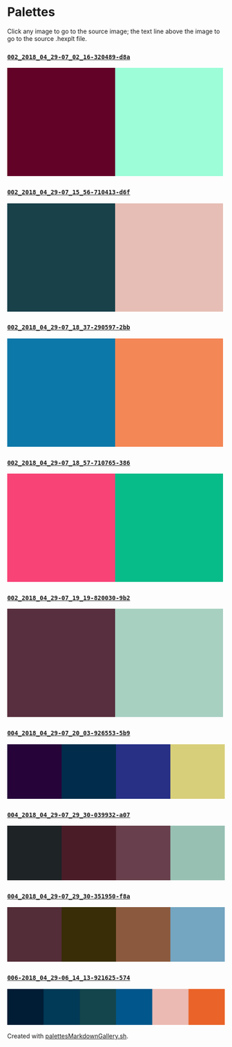 # Palettes

Click any image to go to the source image; the text line above the image to go to the source .hexplt file.

### [`002_2018_04_29-07_02_16-320489-d8a`](002_2018_04_29-07_02_16-320489-d8a.hexplt)

[ ![002_2018_04_29-07_02_16-320489-d8a.png](002_2018_04_29-07_02_16-320489-d8a.png) ](002_2018_04_29-07_02_16-320489-d8a.png)

### [`002_2018_04_29-07_15_56-710413-d6f`](002_2018_04_29-07_15_56-710413-d6f.hexplt)

[ ![002_2018_04_29-07_15_56-710413-d6f.png](002_2018_04_29-07_15_56-710413-d6f.png) ](002_2018_04_29-07_15_56-710413-d6f.png)

### [`002_2018_04_29-07_18_37-290597-2bb`](002_2018_04_29-07_18_37-290597-2bb.hexplt)

[ ![002_2018_04_29-07_18_37-290597-2bb.png](002_2018_04_29-07_18_37-290597-2bb.png) ](002_2018_04_29-07_18_37-290597-2bb.png)

### [`002_2018_04_29-07_18_57-710765-386`](002_2018_04_29-07_18_57-710765-386.hexplt)

[ ![002_2018_04_29-07_18_57-710765-386.png](002_2018_04_29-07_18_57-710765-386.png) ](002_2018_04_29-07_18_57-710765-386.png)

### [`002_2018_04_29-07_19_19-820030-9b2`](002_2018_04_29-07_19_19-820030-9b2.hexplt)

[ ![002_2018_04_29-07_19_19-820030-9b2.png](002_2018_04_29-07_19_19-820030-9b2.png) ](002_2018_04_29-07_19_19-820030-9b2.png)

### [`004_2018_04_29-07_20_03-926553-5b9`](004_2018_04_29-07_20_03-926553-5b9.hexplt)

[ ![004_2018_04_29-07_20_03-926553-5b9.png](004_2018_04_29-07_20_03-926553-5b9.png) ](004_2018_04_29-07_20_03-926553-5b9.png)

### [`004_2018_04_29-07_29_30-039932-a07`](004_2018_04_29-07_29_30-039932-a07.hexplt)

[ ![004_2018_04_29-07_29_30-039932-a07.png](004_2018_04_29-07_29_30-039932-a07.png) ](004_2018_04_29-07_29_30-039932-a07.png)

### [`004_2018_04_29-07_29_30-351950-f8a`](004_2018_04_29-07_29_30-351950-f8a.hexplt)

[ ![004_2018_04_29-07_29_30-351950-f8a.png](004_2018_04_29-07_29_30-351950-f8a.png) ](004_2018_04_29-07_29_30-351950-f8a.png)

### [`006-2018_04_29-06_14_13-921625-574`](006-2018_04_29-06_14_13-921625-574.hexplt)

[ ![006-2018_04_29-06_14_13-921625-574.png](006-2018_04_29-06_14_13-921625-574.png) ](006-2018_04_29-06_14_13-921625-574.png)

Created with [palettesMarkdownGallery.sh](https://github.com/earthbound19/_ebDev/blob/master/scripts/imgAndVideo/palettesMarkdownGallery.sh).
